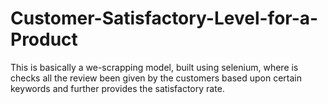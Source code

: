 # Customer-Satisfactory-Level-for-a-Product
This is basically a we-scrapping model, built using selenium, where is checks all the review been given by the customers based upon certain keywords and further provides the satisfactory rate.
